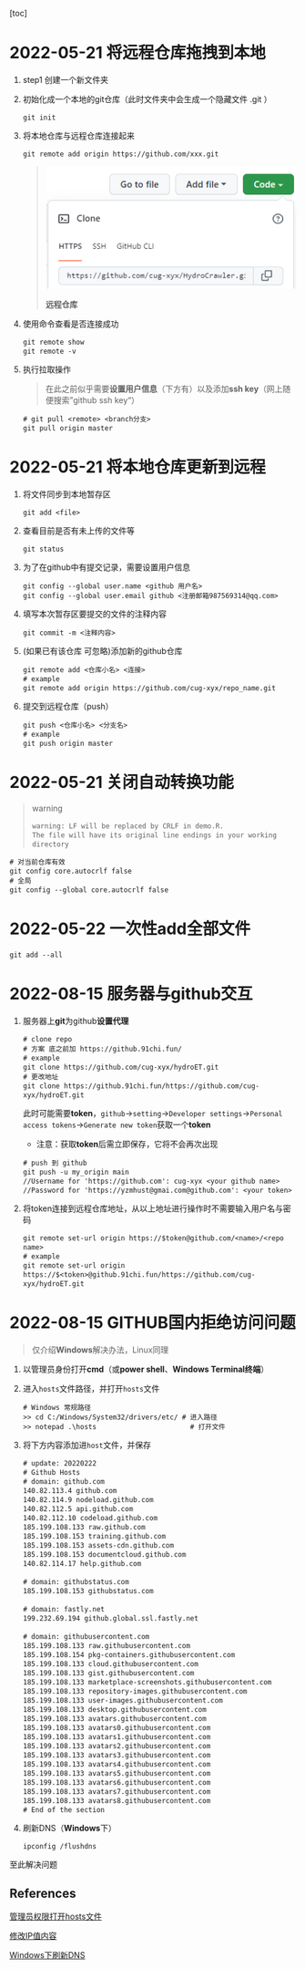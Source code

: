 [toc]

# 2022-05-21 将远程仓库拖拽到本地

1. step1 创建一个新文件夹

2. 初始化成一个本地的git仓库（此时文件夹中会生成一个隐藏文件 .git ）

   ```git
   git init
   ```

3. 将本地仓库与远程仓库连接起来

   ```git
   git remote add origin https://github.com/xxx.git
   ```

   > <img src="Figures/2022-05-21-2.jpg" alt="notes" width="500"/>
   >
   > **远程仓库**

4. 使用命令查看是否连接成功

   ```git
   git remote show
   git remote -v
   ```

5. 执行拉取操作

   > 在此之前似乎需要**设置用户信息**（下方有）以及添加**ssh key**（网上随便搜索”github ssh key“）
   
   ```git
   # git pull <remote> <branch分支>
   git pull origin master
   ```

# 2022-05-21 将本地仓库更新到远程

1. 将文件同步到本地暂存区

   ```git
   git add <file>
   ```

2. 查看目前是否有未上传的文件等

   ```git
   git status
   ```

3. 为了在github中有提交记录，需要设置用户信息

   ```git
   git config --global user.name <github 用户名>
   git config --global user.email github <注册邮箱987569314@qq.com>
   ```

4. 填写本次暂存区要提交的文件的注释内容

   ```git
   git commit -m <注释内容>
   ```

5. (如果已有该仓库 可忽略)添加新的github仓库

   ```git
   git remote add <仓库小名> <连接>
   # example
   git remote add origin https://github.com/cug-xyx/repo_name.git
   ```

6. 提交到远程仓库（push）

   ```git
   git push <仓库小名> <分支名>
   # example 
   git push origin master
   ```

# 2022-05-21 关闭自动转换功能

> warning
>
> ```git
> warning: LF will be replaced by CRLF in demo.R.
> The file will have its original line endings in your working directory
> ```

```git
# 对当前仓库有效
git config core.autocrlf false
# 全局
git config --global core.autocrlf false
```

# 2022-05-22 一次性add全部文件

```git
git add --all
```

# 2022-08-15 服务器与github交互

1. 服务器上**git**为github**设置代理**

   ```
   # clone repo
   # 方案 底之前加 https://github.91chi.fun/
   # example
   git clone https://github.com/cug-xyx/hydroET.git
   # 更改地址
   git clone https://github.91chi.fun/https://github.com/cug-xyx/hydroET.git
   ```

   此时可能需要**token**，`github`->`setting`->`Developer settings`->`Personal access tokens`->`Generate new token`获取一个**token**

   - 注意：获取**token**后需立即保存，它将不会再次出现

   ```
   # push 到 github
   git push -u my_origin main
   //Username for 'https://github.com': cug-xyx <your github name>
   //Password for 'https://yzmhust@gmai.com@github.com': <your token>
   ```

2. 将token连接到远程仓库地址，从以上地址进行操作时不需要输入用户名与密码

   ```
   git remote set-url origin https://$token@github.com/<name>/<repo name>
   # example
   git remote set-url origin https://$<token>@github.91chi.fun/https://github.com/cug-xyx/hydroET.git
   ```


# 2022-08-15 GITHUB国内拒绝访问问题

>  仅介绍**Windows**解决办法，Linux同理

1. 以管理员身份打开**cmd**（或**power shell**、**Windows Terminal终端**）

2. 进入`hosts`文件路径，并打开`hosts`文件

   ```
   # Windows 常规路径
   >> cd C:/Windows/System32/drivers/etc/ # 进入路径
   >> notepad .\hosts                       # 打开文件
   ```

3. 将下方内容添加进`host`文件，并保存

   ```
   # update: 20220222
   # Github Hosts
   # domain: github.com
   140.82.113.4 github.com
   140.82.114.9 nodeload.github.com
   140.82.112.5 api.github.com
   140.82.112.10 codeload.github.com
   185.199.108.133 raw.github.com
   185.199.108.153 training.github.com
   185.199.108.153 assets-cdn.github.com
   185.199.108.153 documentcloud.github.com
   140.82.114.17 help.github.com
   
   # domain: githubstatus.com
   185.199.108.153 githubstatus.com
   
   # domain: fastly.net
   199.232.69.194 github.global.ssl.fastly.net
   
   # domain: githubusercontent.com
   185.199.108.133 raw.githubusercontent.com
   185.199.108.154 pkg-containers.githubusercontent.com
   185.199.108.133 cloud.githubusercontent.com
   185.199.108.133 gist.githubusercontent.com
   185.199.108.133 marketplace-screenshots.githubusercontent.com
   185.199.108.133 repository-images.githubusercontent.com
   185.199.108.133 user-images.githubusercontent.com
   185.199.108.133 desktop.githubusercontent.com
   185.199.108.133 avatars.githubusercontent.com
   185.199.108.133 avatars0.githubusercontent.com
   185.199.108.133 avatars1.githubusercontent.com
   185.199.108.133 avatars2.githubusercontent.com
   185.199.108.133 avatars3.githubusercontent.com
   185.199.108.133 avatars4.githubusercontent.com
   185.199.108.133 avatars5.githubusercontent.com
   185.199.108.133 avatars6.githubusercontent.com
   185.199.108.133 avatars7.githubusercontent.com
   185.199.108.133 avatars8.githubusercontent.com
   # End of the section
   ```

4. 刷新DNS（**Windows**下）

   ```
   ipconfig /flushdns
   ```

至此解决问题

## References

[管理员权限打开hosts文件](http://www.xiaobaixitong.com/help/38560.html)

[修改IP值内容](https://zhuanlan.zhihu.com/p/107334179)

[Windows下刷新DNS](https://www.cnblogs.com/jiannanchun/p/15397235.html)











